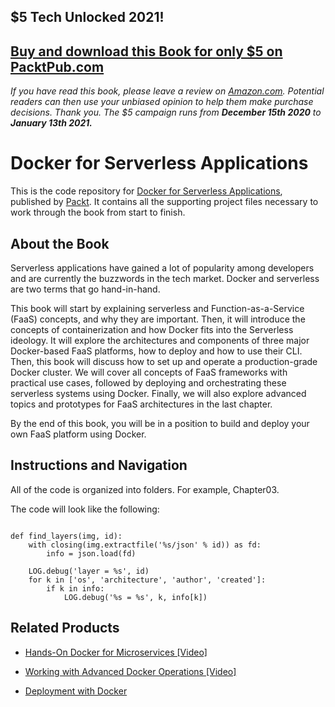 ## $5 Tech Unlocked 2021!
[Buy and download this Book for only $5 on PacktPub.com](https://www.packtpub.com/product/docker-for-serverless-applications/9781788835268)
-----
*If you have read this book, please leave a review on [Amazon.com](https://www.amazon.com/gp/product/1788835263).     Potential readers can then use your unbiased opinion to help them make purchase decisions. Thank you. The $5 campaign         runs from __December 15th 2020__ to __January 13th 2021.__*

# Docker for Serverless Applications
This is the code repository for [Docker for Serverless Applications](https://www.packtpub.com/virtualization-and-cloud/docker-serverless-applications?utm_source=github&utm_medium=repository&utm_campaign=9781788835268), published by [Packt](https://www.packtpub.com/?utm_source=github). It contains all the supporting project files necessary to work through the book from start to finish.
## About the Book
Serverless applications have gained a lot of popularity among developers and are currently the buzzwords in the tech market. Docker and serverless are two terms that go hand-in-hand.

This book will start by explaining serverless and Function-as-a-Service (FaaS) concepts, and why they are important. Then, it will introduce the concepts of containerization and how Docker fits into the Serverless ideology. It will explore the architectures and components of three major Docker-based FaaS platforms, how to deploy and how to use their CLI. Then, this book will discuss how to set up and operate a production-grade Docker cluster. We will cover all concepts of FaaS frameworks with practical use cases, followed by deploying and orchestrating these serverless systems using Docker. Finally, we will also explore advanced topics and prototypes for FaaS architectures in the last chapter.

By the end of this book, you will be in a position to build and deploy your own FaaS platform using Docker.

## Instructions and Navigation
All of the code is organized into folders. For example, Chapter03.


The code will look like the following:
```

def find_layers(img, id):
    with closing(img.extractfile('%s/json' % id)) as fd:
        info = json.load(fd)

    LOG.debug('layer = %s', id)
    for k in ['os', 'architecture', 'author', 'created']:
        if k in info:
            LOG.debug('%s = %s', k, info[k])
```

## Related Products
* [Hands-On Docker for Microservices [Video]](https://www.packtpub.com/application-development/hands-docker-microservices-video?utm_source=github&utm_medium=repository&utm_campaign=9781788999960)

* [Working with Advanced Docker Operations [Video]](https://www.packtpub.com/virtualization-and-cloud/working-advanced-docker-operations-video?utm_source=github&utm_medium=repository&utm_campaign=9781788471695)

* [Deployment with Docker](https://www.packtpub.com/virtualization-and-cloud/deployment-docker?utm_source=github&utm_medium=repository&utm_campaign=9781786469007)

